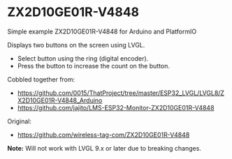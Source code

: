 # ZX2D10GE01R-V4848

Simple example ZX2D10GE01R-V4848 for Arduino and PlatformIO

Displays two buttons on the screen using LVGL.

- Select button using the ring (digital encoder).
- Press the button to increase the count on the button.

Cobbled together from:

- https://github.com/0015/ThatProject/tree/master/ESP32_LVGL/LVGL8/ZX2D10GE01R-V4848_Arduino
- https://github.com/jajito/LMS-ESP32-Monitor-ZX2D10GE01R-V4848

Original:

- https://github.com/wireless-tag-com/ZX2D10GE01R-V4848

__Note:__ Will not work with LVGL 9.x or later due to breaking changes.
